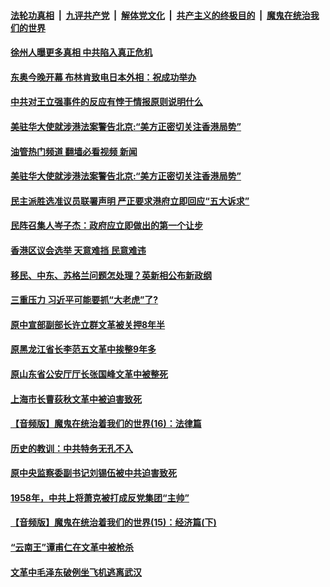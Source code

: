 ####  [法轮功真相](../../../../basic/blob/master/README.md?t=04261301) &nbsp;|&nbsp; [九评共产党](../../../../9ping.md/blob/master/README.md?t=04261301) &nbsp;|&nbsp; [解体党文化](../../../../jtdwh.md/blob/master/README.md?t=04261301)  &nbsp;|&nbsp; [共产主义的终极目的](../../../../gczydzjmd.md/blob/master/README.md?t=04261301) &nbsp;|&nbsp; [魔鬼在统治我们的世界](../../../../mgztzwmdsj.md/blob/master/README.md?t=04261301) 

#### [ 徐州人曝更多真相 中共陷入真正危机](../pages/soh186/596089.md?t=04261301) 
#### [东奥今晚开幕 布林肯致电日本外相：祝成功举办](../pages/soh186/528596.md?t=04261301) 
#### [中共对王立强事件的反应有悖于情报原则说明什么](../pages/soh186/317141.md?t=04261301) 
#### [美驻华大使就涉港法案警告北京:“美方正密切关注香港局势” ](../pages/soh186/316775.md?t=04261301) 
#### [油管热门频道 翻墙必看视频 新闻](http://78.141.244.201:81/youtube.html?04261301)
#### [美驻华大使就涉港法案警告北京:“美方正密切关注香港局势” ](../pages/soh186/316775.md?t=04261301) 
#### [民主派胜选准议员联署声明 严正要求港府立即回应“五大诉求”](../pages/soh186/316529.md?t=04261301) 
#### [民阵召集人岑子杰：政府应立即做出的第一个让步](../pages/soh186/316481.md?t=04261301) 
#### [香港区议会选举 天意难挡  民意难违 ](../pages/soh186/316259.md?t=04261301) 
#### [移民、中东、苏格兰问题怎处理？英新相公布新政纲](../pages/soh186/287427.md?t=04261301) 
#### [三重压力 习近平可能要抓“大老虎”了?](../pages/soh186/261898.md?t=04261301) 
#### [原中宣部副部长许立群文革被关押8年半](../pages/soh186/260045.md?t=04261301) 
#### [原黑龙江省长李范五文革中挨整9年多](../pages/soh186/259762.md?t=04261301) 
#### [原山东省公安厅厅长张国峰文革中被整死](../pages/soh186/259427.md?t=04261301) 
#### [上海市长曹荻秋文革中被迫害致死](../pages/soh186/259309.md?t=04261301) 
#### [【音频版】魔鬼在统治着我们的世界(16)：法律篇](../pages/soh186/259239.md?t=04261301) 
#### [历史的教训：中共特务无孔不入](../pages/soh186/259173.md?t=04261301) 
#### [原中央监察委副书记刘锡伍被中共迫害致死](../pages/soh186/259013.md?t=04261301) 
#### [1958年，中共上将萧克被打成反党集团“主帅”](../pages/soh186/258862.md?t=04261301) 
#### [【音频版】魔鬼在统治着我们的世界(15)：经济篇(下)](../pages/soh186/258802.md?t=04261301) 
#### [“云南王”谭甫仁在文革中被枪杀](../pages/soh186/258695.md?t=04261301) 
#### [文革中毛泽东破例坐飞机逃离武汉](../pages/soh186/258498.md?t=04261301) 
<img src='http://gfw-breaker.win/goodnews/indexes/soh186.md' width='0px' height='0px'/>

